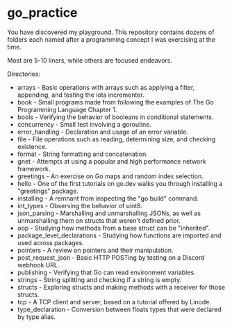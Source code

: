 # go_practice

You have discovered my playground.
This repository contains dozens of folders each named after a programming
concept I was exercising at the time.

Most are 5-10 liners, while others are focused endeavors.

Directories:

- arrays - Basic operations with arrays such as applying a filter, appending, and testing the iota incrementer.
- book - Small programs made from following the examples of The Go Programming Language Chapter 1.
- bools - Verifying the behavior of booleans in conditional statements.
- concurrency - Small test involving a goroutine.
- error_handling - Declaration and usage of an error variable.
- file - File operations such as reading, determining size, and checking existence.
- format - String formatting and concatenation.
- gnet - Attempts at using a popular and high performance network framework. 
- greetings - An exercise on Go maps and random index selection.
- hello - One of the first tutorials on go.dev walks you through installing a "greetings" package.
- installing - A remnant from inspecting the "go build" command.
- int_types - Observing the behavior of uint8.
- json_parsing - Marshalling and unmarshalling JSONs, as well as unmarshalling them on structs that weren't defined prior.
- oop - Studying how methods from a base struct can be "inherited".
- package_level_declarations - Studying how functions are imported and used across packages.
- pointers - A review on pointers and their manipulation.
- post_request_json - Basic HTTP POSTing by testing on a Discord webhook URL.
- publishing - Verifying that Go can read environment variables.
- strings - String splitting and checking if a string is empty.
- structs - Exploring structs and making methods with a receiver for those structs.
- tcp - A TCP client and server, based on a tutorial offered by Linode.
- type_declaration - Conversion between floats types that were declared by type alias.

